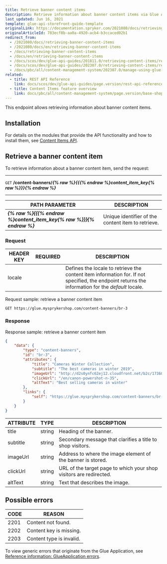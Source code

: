 ```yaml
---
title: Retrieve banner content items
description: Retrieve information about banner content items via Glue API.
last_updated: Jun 16, 2021
template: glue-api-storefront-guide-template
originalLink: https://documentation.spryker.com/2021080/docs/retrieving-banner-content-items
originalArticleId: 783ecf8b-aa0a-4920-acb4-b3ccaced02b1
redirect_from:
  - /2021080/docs/retrieving-banner-content-items
  - /2021080/docs/en/retrieving-banner-content-items
  - /docs/retrieving-banner-content-items
  - /docs/en/retrieving-banner-content-items
  - /docs/scos/dev/glue-api-guides/201811.0/retrieving-content-items/retrieving-banner-content-items.html
  - /docs/scos/dev/glue-api-guides/202307.0/retrieving-content-items/retrieving-banner-content-items.html
  - /docs/pbc/all/content-management-system/202307.0/manage-using-glue-api/retrieve-banner-content-items.html
related:
  - title: REST API Reference
    link: docs/scos/dev/glue-api-guides/page.version/rest-api-reference.html
  - title: Content Items feature overview
    link: docs/pbc/all/content-management-system/page.version/base-shop/content-items-feature-overview.html
---
```


This endpoint allows retrieving information about banner content items.


## Installation

For details on the modules that provide the API functionality and how to install them, see [Content Items API](/docs/pbc/all/content-management-system/{{page.version}}/base-shop/install-and-upgrade/install-glue-api/install-the-content-items-glue-api.html).

## Retrieve a banner content item

To retrieve information about a banner content item, send the request:

***
`GET` **/content-banners/*{% raw %}{{{% endraw %}content_item_key{% raw %}}}{% endraw %}***
***

| PATH PARAMETER | DESCRIPTION |
| --- | --- |
| ***{% raw %}{{{% endraw %}content_item_key{% raw %}}}{% endraw %}*** | Unique identifier of the content item to retrieve. |

### Request

| HEADER KEY | REQUIRED | DESCRIPTION |
| --- | --- | --- |
| locale |  | Defines the locale to retrieve the content item information for. If not specified, the endpoint returns the information for the *default* locale.  |

Request sample: retrieve a banner content item

`GET https://glue.mysprykershop.com/content-banners/br-3`


### Response

Response sample: retrieve a banner content item

```json
{
	"data": {
		"type": "content-banners",
		"id": "br-3",
		"attributes": {
			"title": "Cameras Winter Collection",
			"subtitle": "The best cameras in winter 2019",
			"imageUrl": "http://d2s0ynfc62ej12.cloudfront.net/b2c/17360369_3328.jpg",
			"clickUrl": "/en/canon-powershot-n-35",
			"altText": "Best selling cameras in winter"
		},
		"links": {
			"self": "https://glue.mysprykershop.com/content-banners/br-3"
		}
	}
}
```

| ATTRIBUTE | TYPE | DESCRIPTION |
| --- | --- | --- |
| title |  string| Heading of the banner. |
|subtitle|string  | Secondary message that clarifies a title to shop visitors. |
|imageUrl  | string | Address to where the image element of the banner is stored. |
| clickUrl | string | URL of the target page to which your shop visitors are redirected. |
| altText | string | Text that describes the image. |

## Possible errors

| CODE | REASON |
| --- | --- |
| 2201 | Content not found. |
| 2202 | Content key is missing. |
| 2203 | Content type is invalid. |

To view generic errors that originate from the Glue Application, see [Reference information: GlueApplication errors](/docs/scos/dev/glue-api-guides/{{page.version}}/reference-information-glueapplication-errors.html).

